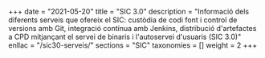 +++
date        = "2021-05-20"
title       = "SIC 3.0"
description = "Informació dels diferents serveis que ofereix el SIC: custòdia de codi font i control de versions amb Git, integració contínua amb Jenkins, distribució d'artefactes a CPD mitjançant el servei de binaris i l'autoservei d'usuaris (SIC 3.0)"
enllac		= "/sic30-serveis/"
sections    = "SIC"
taxonomies  = []
weight 		= 2
+++
